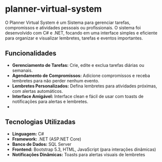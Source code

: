 # planner-virtual-system
O Planner Virtual System é um Sistema para gerenciar tarefas, compromissos e atividades pessoais ou profissionais. O sistema foi desenvolvido com C# e .NET, focando em uma interface simples e eficiente para organizar e visualizar lembretes, tarefas e eventos importantes.

## Funcionalidades
- **Gerenciamento de Tarefas:** Crie, edite e exclua tarefas diárias ou semanais.
- **Agendamento de Compromissos:** Adicione compromissos e receba lembretes para não perder nenhum evento.
- **Lembretes Personalizados:** Defina lembretes para atividades próximas, com alertas automáticos.
- **Interface Amigável:** Interface clean e fácil de usar com toasts de notificações para alertas e lembretes.
- 
## Tecnologias Utilizadas

- **Linguagem:** C#
- **Framework:** .NET (ASP.NET Core)
- **Banco de Dados:** SQL Server
- **Frontend:** Bootstrap 5.3, HTML, JavaScript (para interações dinâmicas)
- **Notificações Dinâmicas:** Toasts para alertas visuais de lembretes

